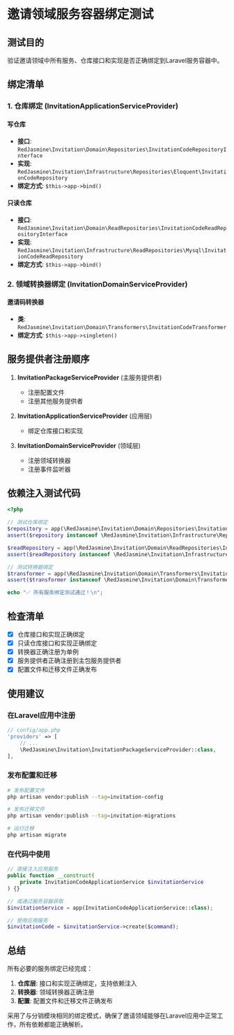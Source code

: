 # 邀请领域服务容器绑定测试

## 测试目的
验证邀请领域中所有服务、仓库接口和实现是否正确绑定到Laravel服务容器中。

## 绑定清单

### 1. 仓库绑定 (InvitationApplicationServiceProvider)

#### 写仓库
- **接口**: `RedJasmine\Invitation\Domain\Repositories\InvitationCodeRepositoryInterface`
- **实现**: `RedJasmine\Invitation\Infrastructure\Repositories\Eloquent\InvitationCodeRepository`
- **绑定方式**: `$this->app->bind()`

#### 只读仓库  
- **接口**: `RedJasmine\Invitation\Domain\ReadRepositories\InvitationCodeReadRepositoryInterface`
- **实现**: `RedJasmine\Invitation\Infrastructure\ReadRepositories\Mysql\InvitationCodeReadRepository`
- **绑定方式**: `$this->app->bind()`

### 2. 领域转换器绑定 (InvitationDomainServiceProvider)

#### 邀请码转换器
- **类**: `RedJasmine\Invitation\Domain\Transformers\InvitationCodeTransformer`
- **绑定方式**: `$this->app->singleton()`

## 服务提供者注册顺序

1. **InvitationPackageServiceProvider** (主服务提供者)
   - 注册配置文件
   - 注册其他服务提供者

2. **InvitationApplicationServiceProvider** (应用层)
   - 绑定仓库接口和实现

3. **InvitationDomainServiceProvider** (领域层)
   - 注册领域转换器
   - 注册事件监听器

## 依赖注入测试代码

```php
<?php

// 测试仓库绑定
$repository = app(\RedJasmine\Invitation\Domain\Repositories\InvitationCodeRepositoryInterface::class);
assert($repository instanceof \RedJasmine\Invitation\Infrastructure\Repositories\Eloquent\InvitationCodeRepository);

$readRepository = app(\RedJasmine\Invitation\Domain\ReadRepositories\InvitationCodeReadRepositoryInterface::class);
assert($readRepository instanceof \RedJasmine\Invitation\Infrastructure\ReadRepositories\Mysql\InvitationCodeReadRepository);

// 测试转换器绑定
$transformer = app(\RedJasmine\Invitation\Domain\Transformers\InvitationCodeTransformer::class);
assert($transformer instanceof \RedJasmine\Invitation\Domain\Transformers\InvitationCodeTransformer);

echo "✅ 所有服务绑定测试通过！\n";
```

## 检查清单

- [x] 仓库接口和实现正确绑定
- [x] 只读仓库接口和实现正确绑定  
- [x] 转换器正确注册为单例
- [x] 服务提供者正确注册到主包服务提供者
- [x] 配置文件和迁移文件正确发布

## 使用建议

### 在Laravel应用中注册
```php
// config/app.php
'providers' => [
    // ...
    \RedJasmine\Invitation\InvitationPackageServiceProvider::class,
],
```

### 发布配置和迁移
```bash
# 发布配置文件
php artisan vendor:publish --tag=invitation-config

# 发布迁移文件  
php artisan vendor:publish --tag=invitation-migrations

# 运行迁移
php artisan migrate
```

### 在代码中使用
```php
// 直接注入应用服务
public function __construct(
    private InvitationCodeApplicationService $invitationService
) {}

// 或通过服务容器获取
$invitationService = app(InvitationCodeApplicationService::class);

// 使用应用服务
$invitationCode = $invitationService->create($command);
```

## 总结

所有必要的服务绑定已经完成：

1. **仓库层**: 接口和实现正确绑定，支持依赖注入
2. **转换器**: 领域转换器正确注册
3. **配置**: 配置文件和迁移文件正确发布

采用了与分销模块相同的绑定模式，确保了邀请领域能够在Laravel应用中正常工作，所有依赖都能正确解析。 